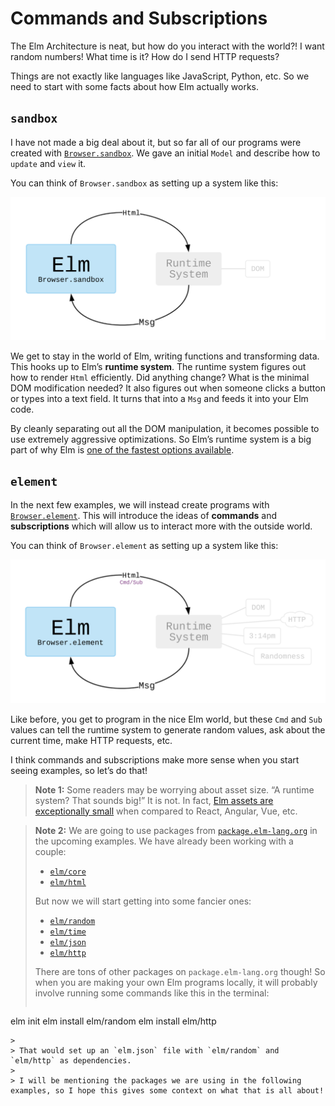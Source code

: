 # Commands and Subscriptions

The Elm Architecture is neat, but how do you interact with the world?! I want random numbers! What time is it? How do I send HTTP requests?

Things are not exactly like languages like JavaScript, Python, etc. So we need to start with some facts about how Elm actually works.


## `sandbox`

I have not made a big deal about it, but so far all of our programs were created with [`Browser.sandbox`][sandbox]. We gave an initial `Model` and describe how to `update` and `view` it.

You can think of `Browser.sandbox` as setting up a system like this:

![](diagrams/sandbox.svg)

We get to stay in the world of Elm, writing functions and transforming data. This hooks up to Elm&rsquo;s **runtime system**. The runtime system figures out how to render `Html` efficiently. Did anything change? What is the minimal DOM modification needed? It also figures out when someone clicks a button or types into a text field. It turns that into a `Msg` and feeds it into your Elm code.

By cleanly separating out all the DOM manipulation, it becomes possible to use extremely aggressive optimizations. So Elm&rsquo;s runtime system is a big part of why Elm is [one of the fastest options available][benchmark].

[sandbox]: https://package.elm-lang.org/packages/elm/browser/latest/Browser#sandbox
[benchmark]: http://elm-lang.org/blog/blazing-fast-html-round-two


## `element`

In the next few examples, we will instead create programs with [`Browser.element`][element]. This will introduce the ideas of **commands** and **subscriptions** which will allow us to interact more with the outside world.

You can think of `Browser.element` as setting up a system like this:

![](diagrams/element.svg)

Like before, you get to program in the nice Elm world, but these `Cmd` and `Sub` values can tell the runtime system to generate random values, ask about the current time, make HTTP requests, etc.

I think commands and subscriptions make more sense when you start seeing examples, so let&rsquo;s do that!

[element]: https://package.elm-lang.org/packages/elm/browser/latest/Browser#element


> **Note 1:** Some readers may be worrying about asset size. &ldquo;A runtime system? That sounds big!&rdquo; It is not. In fact, [Elm assets are exceptionally small](https://elm-lang.org/blog/small-assets-without-the-headache) when compared to React, Angular, Vue, etc.

> **Note 2:** We are going to use packages from [`package.elm-lang.org`](https://package.elm-lang.org) in the upcoming examples. We have already been working with a couple:
>
> - [`elm/core`](https://package.elm-lang.org/packages/elm/core/latest/)
> - [`elm/html`](https://package.elm-lang.org/packages/elm/html/latest/)
>
> But now we will start getting into some fancier ones:
>
> - [`elm/random`](https://package.elm-lang.org/packages/elm/random/latest/)
> - [`elm/time`](https://package.elm-lang.org/packages/elm/time/latest/)
> - [`elm/json`](https://package.elm-lang.org/packages/elm/json/latest/)
> - [`elm/http`](https://package.elm-lang.org/packages/elm/http/latest/)
>
> There are tons of other packages on `package.elm-lang.org` though! So when you are making your own Elm programs locally, it will probably involve running some commands like this in the terminal:
>
>```bash
elm init
elm install elm/random
elm install elm/http
```
>
> That would set up an `elm.json` file with `elm/random` and `elm/http` as dependencies.
>
> I will be mentioning the packages we are using in the following examples, so I hope this gives some context on what that is all about!